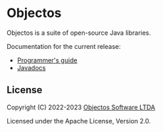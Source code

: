 # Objectos

Objectos is a suite of open-source Java libraries.

Documentation for the current release:

- [Programmer's guide](https://www.objectos.com.br/docs/0.4.1/)
- [Javadocs](https://www.objectos.com.br/docs/0.4.1/api/) 

## License

Copyright (C) 2022-2023 [Objectos Software LTDA](https://www.objectos.com.br)

Licensed under the Apache License, Version 2.0.
